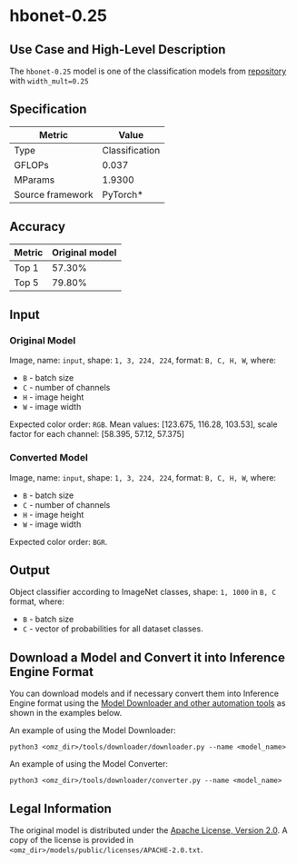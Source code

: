 # hbonet-0.25

## Use Case and High-Level Description

The `hbonet-0.25` model is one of the classification models from [repository](https://github.com/d-li14/HBONet) with `width_mult=0.25`

## Specification

| Metric            | Value         |
|-------------------|---------------|
| Type              | Classification|
| GFLOPs            | 0.037         |
| MParams           | 1.9300        |
| Source framework  | PyTorch\*     |

## Accuracy

| Metric | Original model |
| ------ | -------------- |
| Top 1  | 57.30%         |
| Top 5  | 79.80%         |

## Input

### Original Model

Image, name: `input`, shape: `1, 3, 224, 224`, format: `B, C, H, W`, where:

- `B` - batch size
- `C` - number of channels
- `H` - image height
- `W` - image width

Expected color order: `RGB`.
Mean values: [123.675, 116.28, 103.53], scale factor for each channel: [58.395, 57.12, 57.375]

### Converted Model

Image, name: `input`, shape: `1, 3, 224, 224`, format: `B, C, H, W`, where:

- `B` - batch size
- `C` - number of channels
- `H` - image height
- `W` - image width

Expected color order: `BGR`.

## Output

Object classifier according to ImageNet classes, shape: `1, 1000` in `B, C` format, where:

- `B` - batch size
- `C` - vector of probabilities for all dataset classes.

## Download a Model and Convert it into Inference Engine Format

You can download models and if necessary convert them into Inference Engine format using the [Model Downloader and other automation tools](../../../tools/downloader/README.md) as shown in the examples below.

An example of using the Model Downloader:
```
python3 <omz_dir>/tools/downloader/downloader.py --name <model_name>
```

An example of using the Model Converter:
```
python3 <omz_dir>/tools/downloader/converter.py --name <model_name>
```

## Legal Information

The original model is distributed under the
[Apache License, Version 2.0](https://raw.githubusercontent.com/d-li14/HBONet/master/LICENSE).
A copy of the license is provided in `<omz_dir>/models/public/licenses/APACHE-2.0.txt`.
